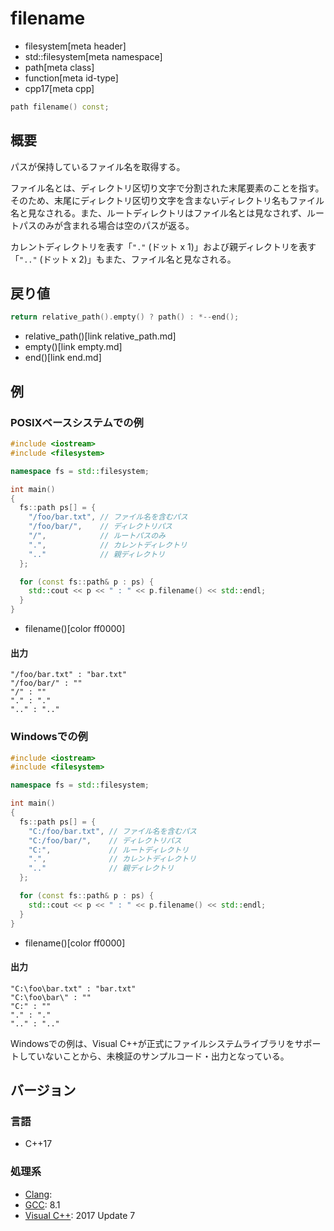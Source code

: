 # filename
* filesystem[meta header]
* std::filesystem[meta namespace]
* path[meta class]
* function[meta id-type]
* cpp17[meta cpp]

```cpp
path filename() const;
```

## 概要
パスが保持しているファイル名を取得する。

ファイル名とは、ディレクトリ区切り文字で分割された末尾要素のことを指す。そのため、末尾にディレクトリ区切り文字を含まないディレクトリ名もファイル名と見なされる。また、ルートディレクトリはファイル名とは見なされず、ルートパスのみが含まれる場合は空のパスが返る。

カレントディレクトリを表す「`"."`  (ドット x 1)」および親ディレクトリを表す「`".."` (ドット x 2)」もまた、ファイル名と見なされる。


## 戻り値
```cpp
return relative_path().empty() ? path() : *--end();
```
* relative_path()[link relative_path.md]
* empty()[link empty.md]
* end()[link end.md]


## 例
### POSIXベースシステムでの例
```cpp example
#include <iostream>
#include <filesystem>

namespace fs = std::filesystem;

int main()
{
  fs::path ps[] = {
    "/foo/bar.txt", // ファイル名を含むパス
    "/foo/bar/",    // ディレクトリパス
    "/",            // ルートパスのみ
    ".",            // カレントディレクトリ
    ".."            // 親ディレクトリ
  };

  for (const fs::path& p : ps) {
    std::cout << p << " : " << p.filename() << std::endl;
  }
}
```
* filename()[color ff0000]


#### 出力
```
"/foo/bar.txt" : "bar.txt"
"/foo/bar/" : ""
"/" : ""
"." : "."
".." : ".."
```


### Windowsでの例
```cpp example
#include <iostream>
#include <filesystem>

namespace fs = std::filesystem;

int main()
{
  fs::path ps[] = {
    "C:/foo/bar.txt", // ファイル名を含むパス
    "C:/foo/bar/",    // ディレクトリパス
    "C:",             // ルートディレクトリ
    ".",              // カレントディレクトリ
    ".."              // 親ディレクトリ
  };

  for (const fs::path& p : ps) {
    std::cout << p << " : " << p.filename() << std::endl;
  }
}
```
* filename()[color ff0000]

#### 出力
```
"C:\foo\bar.txt" : "bar.txt"
"C:\foo\bar\" : ""
"C:" : ""
"." : "."
".." : ".."
```

Windowsでの例は、Visual C++が正式にファイルシステムライブラリをサポートしていないことから、未検証のサンプルコード・出力となっている。


## バージョン
### 言語
- C++17

### 処理系
- [Clang](/implementation.md#clang):
- [GCC](/implementation.md#gcc): 8.1
- [Visual C++](/implementation.md#visual_cpp): 2017 Update 7
